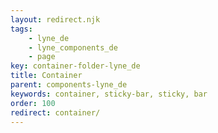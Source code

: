 ```yaml
---
layout: redirect.njk
tags: 
    - lyne_de
    - lyne_components_de
    - page
key: container-folder-lyne_de
title: Container
parent: components-lyne_de
keywords: container, sticky-bar, sticky, bar
order: 100
redirect: container/
---
```

